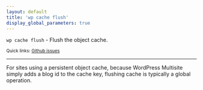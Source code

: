 ```yaml
---
layout: default
title: 'wp cache flush'
display_global_parameters: true
---
```


`wp cache flush` - Flush the object cache.

<small>Quick links: <a href="https://github.com/wp-cli/wp-cli/issues?q=is%3Aopen+label%3Acommand%3Acache-flush+sort%3Aupdated-desc">Github issues</a></small>

<hr />

For sites using a persistent object cache, because WordPress Multisite simply adds a blog id
to the cache key, flushing cache is typically a global operation.



